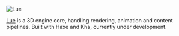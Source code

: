 ![Lue](http://lue3d.org/images/lue.png)

[Lue](http://lue3d.org) is a 3D engine core, handling rendering, animation and content pipelines. Built with Haxe and Kha, currently under development.
